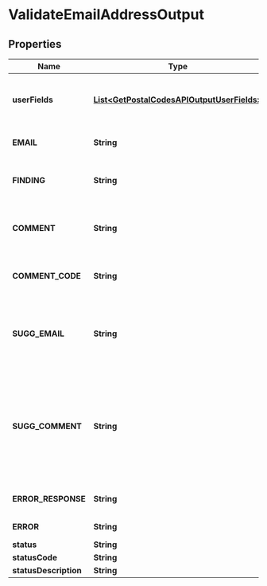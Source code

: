

# ValidateEmailAddressOutput


## Properties

Name | Type | Description | Notes
------------ | ------------- | ------------- | -------------
**userFields** | [**List&lt;GetPostalCodesAPIOutputUserFields&gt;**](GetPostalCodesAPIOutputUserFields.md) | These fields are returned, unmodified, in the user_fields section of the response. |  [optional]
**EMAIL** | **String** | The email address submitted for verification. |  [optional]
**FINDING** | **String** | One character code indicating the validity of the submitted email address. |  [optional]
**COMMENT** | **String** | The comment string pertaining to the result of the submitted email address. |  [optional]
**COMMENT_CODE** | **String** | A short code which maps to each returned COMMENT field value. |  [optional]
**SUGG_EMAIL** | **String** | Suggested correction for submitted email address, if found. A suggestion will only be provided if it is valid and SafeToDeliver. |  [optional]
**SUGG_COMMENT** | **String** | This field contains suggestion not SafeToDeliver when ValidateEmailAddress corrected the address and the corrected version of the email address failed one or more SafeToDeliver process checks. |  [optional]
**ERROR_RESPONSE** | **String** | Pre-formatted response intended to be provided to user. |  [optional]
**ERROR** | **String** | Field reserved for special features only. |  [optional]
**status** | **String** |  |  [optional]
**statusCode** | **String** |  |  [optional]
**statusDescription** | **String** |  |  [optional]



